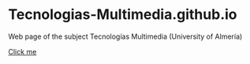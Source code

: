 # Tecnologias-Multimedia.github.io
Web page of the subject Tecnologías Multimedia (University of Almería)

[Click me](http://Tecnologias-multimedia.github.io)
